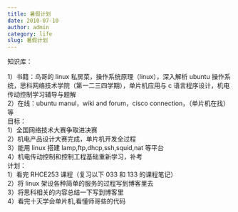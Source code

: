 ```yaml
---
title: 暑假计划
date: 2010-07-10
author: admin
category: life
slug: 暑假计划
---
```


知识库：

1）书籍：鸟哥的 linux 私房菜，操作系统原理（linux），深入解析 ubuntu 操作系统，思科网络技术学院（第一二三四学期），单片机应用与 c 语言程序设计，机电传动控制学习辅导与题解  
2）在线：ubuntu manul，wiki and forum，cisco
connection，（单片机在找）等  
目标：  
1）全国网络技术大赛争取进决赛  
2）机电产品设计大赛完成，单片机开发全过程  
3）能用 linux 搭建 lamp,ftp,dhcp,ssh,squid,nat 等平台  
4）机电传动控制和控制工程基础重新学习，补考  
计划：  
1）看完 RHCE253 课程（复习以下 033 和 133 的课程笔记）  
2）将 linux 架设各种简单的服务的过程写到博客里去  
3）将思科相关的内容总结一下写到博客里  
4）看完十天学会单片机,看懂师哥些的代码
